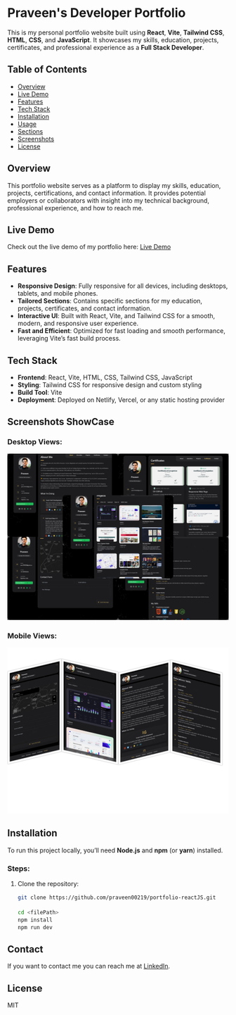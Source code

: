 # Praveen's Developer Portfolio

This is my personal portfolio website built using **React**, **Vite**, **Tailwind CSS**, **HTML**, **CSS**, and **JavaScript**. It showcases my skills, education, projects, certificates, and professional experience as a **Full Stack Developer**.

## Table of Contents

- [Overview](#overview)
- [Live Demo](#live-demo)
- [Features](#features)
- [Tech Stack](#tech-stack)
- [Installation](#installation)
- [Usage](#usage)
- [Sections](#sections)
- [Screenshots](#screenshots)
- [License](#license)

## Overview

This portfolio website serves as a platform to display my skills, education, projects, certifications, and contact information. It provides potential employers or collaborators with insight into my technical background, professional experience, and how to reach me.

## Live Demo

Check out the live demo of my portfolio here: [Live Demo](https://praveen-portfolio-reactjs.netlify.app/)

## Features

- **Responsive Design**: Fully responsive for all devices, including desktops, tablets, and mobile phones.
- **Tailored Sections**: Contains specific sections for my education, projects, certificates, and contact information.
- **Interactive UI**: Built with React, Vite, and Tailwind CSS for a smooth, modern, and responsive user experience.
- **Fast and Efficient**: Optimized for fast loading and smooth performance, leveraging Vite’s fast build process.

## Tech Stack

- **Frontend**: React, Vite, HTML, CSS, Tailwind CSS, JavaScript
- **Styling**: Tailwind CSS for responsive design and custom styling
- **Build Tool**: Vite
- **Deployment**: Deployed on Netlify, Vercel, or any static hosting provider

## Screenshots ShowCase

### Desktop Views:

![Desktop Demo](/public/assets/images/showcase/desktop-views.png "Desktop Demo")

### Mobile Views:

![Mobile Demo](/public/assets/images/showcase/mobile-view.png "Mobile Demo")

## Installation

To run this project locally, you’ll need **Node.js** and **npm** (or **yarn**) installed.

### Steps:

1. Clone the repository:

   ```bash
   git clone https://github.com/praveen00219/portfolio-reactJS.git

   cd <filePath>
   npm install
   npm run dev
   ```

## Contact

If you want to contact me you can reach me at [LinkedIn](https://www.linkedin.com/in/praveen219/).

## License

MIT
